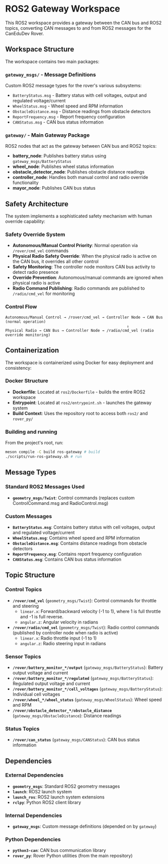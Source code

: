 # ROS2 Gateway Workspace

This ROS2 workspace provides a gateway between the CAN bus and ROS2 topics, converting CAN messages to and from ROS2 messages for the CanEduDev Rover.

## Workspace Structure

The workspace contains two main packages:

### `gateway_msgs/` - Message Definitions
Custom ROS2 message types for the rover's various subsystems:
- `BatteryStatus.msg` - Battery status with cell voltages, output and regulated voltage/current
- `WheelStatus.msg` - Wheel speed and RPM information
- `ObstacleDistance.msg` - Distance readings from obstacle detectors
- `ReportFrequency.msg` - Report frequency configuration
- `CANStatus.msg` - CAN bus status information

### `gateway/` - Main Gateway Package
ROS2 nodes that act as the gateway between CAN bus and ROS2 topics:
- **battery_node**: Publishes battery status using `gateway_msgs/BatteryStatus`
- **wheel_node**: Publishes wheel status information
- **obstacle_detector_node**: Publishes obstacle distance readings
- **controller_node**: Handles both manual control and radio override functionality
- **mayor_node**: Publishes CAN bus status

## Safety Architecture

The system implements a sophisticated safety mechanism with human override capability:

### Safety Override System
- **Autonomous/Manual Control Priority**: Normal operation via `/rover/cmd_vel` commands
- **Physical Radio Safety Override**: When the physical radio is active on the CAN bus, it overrides all other control
- **Safety Monitoring**: The controller node monitors CAN bus activity to detect radio presence
- **Override Prevention**: Autonomous/manual commands are ignored when physical radio is active
- **Radio Command Publishing**: Radio commands are published to `/radio/cmd_vel` for monitoring

### Control Flow
```
Autonomous/Manual Control → /rover/cmd_vel → Controller Node → CAN Bus (normal operation)
                                                      ↓
Physical Radio → CAN Bus → Controller Node → /radio/cmd_vel (radio override monitoring)
```

## Containerization

The workspace is containerized using Docker for easy deployment and consistency:

### Docker Structure
- **Dockerfile**: Located at `ros2/Dockerfile` - builds the entire ROS2 workspace
- **Entrypoint**: Located at `ros2/entrypoint.sh` - launches the gateway system
- **Build Context**: Uses the repository root to access both `ros2/` and `rover_py/`

### Building and running
From the project's root, run:

```bash
meson compile -C build ros-gateway # build
./scripts/run-ros-gateway.sh # run
```

## Message Types

### Standard ROS2 Messages Used
- **`geometry_msgs/Twist`**: Control commands (replaces custom ControlCommand.msg and RadioControl.msg)

### Custom Messages
- **`BatteryStatus.msg`**: Contains battery status with cell voltages, output and regulated voltage/current
- **`WheelStatus.msg`**: Contains wheel speed and RPM information
- **`ObstacleDistance.msg`**: Contains distance readings from obstacle detectors
- **`ReportFrequency.msg`**: Contains report frequency configuration
- **`CANStatus.msg`**: Contains CAN bus status information

## Topic Structure

### Control Topics
- **`/rover/cmd_vel`** (`geometry_msgs/Twist`): Control commands for throttle and steering
  - `linear.x`: Forward/backward velocity (-1 to 1), where 1 is full throttle and -1 is full reverse.
  - `angular.z`: Angular velocity in radians
- **`/rover/radio/cmd_vel`** (`geometry_msgs/Twist`): Radio control commands (published by controller node when radio is active)
  - `linear.x`: Radio throttle input (-1 to 1)
  - `angular.z`: Radio steering input in radians

### Sensor Topics
- **`/rover/battery_monitor_*/output`** (`gateway_msgs/BatteryStatus`): Battery output voltage and current
- **`/rover/battery_monitor_*/regulated`** (`gateway_msgs/BatteryStatus`): Regulated output voltage and current
- **`/rover/battery_monitor_*/cell_voltages`** (`gateway_msgs/BatteryStatus`): Individual cell voltages
- **`/rover/wheel_*/wheel_status`** (`gateway_msgs/WheelStatus`): Wheel speed and RPM
- **`/rover/obstacle_detector_*/obstacle_distance`** (`gateway_msgs/ObstacleDistance`): Distance readings

### Status Topics
- **`/rover/can_status`** (`gateway_msgs/CANStatus`): CAN bus status information

## Dependencies

### External Dependencies
- **`geometry_msgs`**: Standard ROS2 geometry messages
- **`launch`**: ROS2 launch system
- **`launch_ros`**: ROS2 launch system extensions
- **`rclpy`**: Python ROS2 client library

### Internal Dependencies
- **`gateway_msgs`**: Custom message definitions (depended on by `gateway`)

### Python Dependencies
- **`python3-can`**: CAN bus communication library
- **`rover_py`**: Rover Python utilities (from the main repository)
